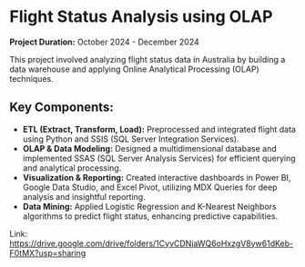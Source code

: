 # Flight Status Analysis using OLAP

**Project Duration:** October 2024 - December 2024

This project involved analyzing flight status data in Australia by building a data warehouse and applying Online Analytical Processing (OLAP) techniques.

## Key Components:

* **ETL (Extract, Transform, Load):** Preprocessed and integrated flight data using Python and SSIS (SQL Server Integration Services).
* **OLAP & Data Modeling:** Designed a multidimensional database and implemented SSAS (SQL Server Analysis Services) for efficient querying and analytical processing.
* **Visualization & Reporting:** Created interactive dashboards in Power BI, Google Data Studio, and Excel Pivot, utilizing MDX Queries for deep analysis and insightful reporting.
* **Data Mining:** Applied Logistic Regression and K-Nearest Neighbors algorithms to predict flight status, enhancing predictive capabilities.

Link: https://drive.google.com/drive/folders/1CyvCDNjaWQ6oHxzgV8yw61dKeb-F0tMX?usp=sharing

